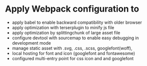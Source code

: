 # Apply Webpack configuration to 
-   apply babel to enable backward compatibility with older browser
-   apply optimization with terserplugin to minify js file
-   apply optimization by splittingchunk of large asset file
-   configure devtool with sourcemap to enable easy debugging in development mode
-   manage static asset with .svg, .css, .scss, googlefont(woff),  
-   local hosting for font and icon (googlefont and fontawesome)
-   configured multi-entry point for css icon and and googlefont